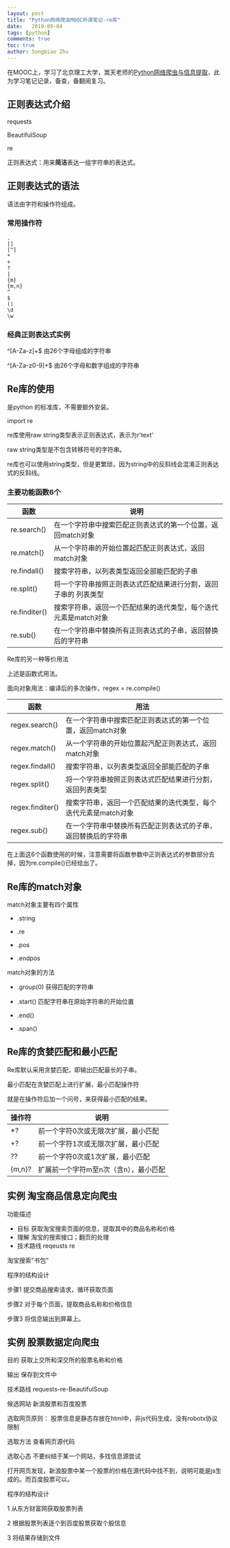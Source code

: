 ```yaml
---
layout: post
title: "Python网络爬虫MOOC听课笔记-re库"
date:   2019-09-04
tags: [python]
comments: true
toc: true
author: Songbiao Zhu
---
```


在MOOC上，学习了北京理工大学，嵩天老师的[Python网络爬虫与信息提取](https://www.icourse163.org/course/bit-1001870001)，此为学习笔记记录，备查，备翻阅复习。

<!-- more -->

## 正则表达式介绍

requests

BeautifulSoup

re

正则表达式：用来**简洁**表达一组字符串的表达式。

## 正则表达式的语法

语法由字符和操作符组成。

### 常用操作符

```
.
[]
[^]
*
+
?
|
{m}
{m,n}
^
$
()
\d
\w

```

### 经典正则表达式实例

^[A-Za-z]+$	由26个字母组成的字符串

^[A-Za-z0-9]+$	由26个字母和数字组成的字符串

## Re库的使用

是python 的标准库，不需要额外安装。

import re

re库使用raw string类型表示正则表达式，表示为r'text'

raw string类型是不包含转移符号的字符串。

re库也可以使用string类型，但是更繁琐，因为string中的反斜线会混淆正则表达式的反斜线。

### 主要功能函数6个

| 函数          | 说明                                                         |
| ------------- | ------------------------------------------------------------ |
| re.search()   | 在一个字符串中搜索匹配正则表达式的第一个位置，返回match对象  |
| re.match()    | 从一个字符串的开始位置起匹配正则表达式，返回match对象        |
| re.findall()  | 搜索字符串，以列表类型返回全部能匹配的子串                   |
| re.split()    | 将一个字符串按照正则表达式匹配结果进行分割，返回子串的 列表类型 |
| re.finditer() | 搜索字符串，返回一个匹配结果的迭代类型，每个迭代元素是match对象 |
| re.sub()      | 在一个字符串中替换所有正则表达式的子串，返回替换后的字符串   |

Re库的另一种等价用法

上述是函数式用法。

面向对象用法：编译后的多次操作，regex = re.compile()

| 函数             | 用法                                                         |
| ---------------- | ------------------------------------------------------------ |
| regex.search()   | 在一个字符串中搜索匹配正则表达式的第一个位置，返回match对象  |
| regex.match()    | 从一个字符串的开始位置起汽配正则表达式，返回match对象        |
| regex.findall()  | 搜索字符串，以列表类型返回全部能匹配的子串                   |
| regex.split()    | 将一个字符串按照正则表达式匹配结果进行分割，返回列表类型     |
| regex.finditer() | 搜索字符串，返回一个匹配结果的迭代类型，每个迭代元素是match对象 |
| regex.sub()      | 在一个字符串中替换所有匹配正则表达式的子串，返回替换后的字符串 |

在上面这6个函数使用的时候，注意需要将函数参数中正则表达式的参数部分去掉，因为re.compile()已经给出了。

## Re库的match对象

match对象主要有四个属性

* .string

* .re

* .pos

* .endpos

match对象的方法

* .group(0)	获得匹配的字符串

* .start()	匹配字符串在原始字符串的开始位置

* .end()

* .span()

## Re库的贪婪匹配和最小匹配

Re库默认采用贪婪匹配，即输出匹配最长的子串。

最小匹配在贪婪匹配上进行扩展，最小匹配操作符

就是在操作符后加一个问号，来获得最小匹配的结果。

| 操作符 | 说明                                  |
| ------ | ------------------------------------- |
| *?     | 前一个字符0次或无限次扩展，最小匹配   |
| +?     | 前一个字符1次或无限次扩展，最小匹配   |
| ??     | 前一个字符0次或1次扩展，最小匹配      |
| {m,n}? | 扩展前一个字符m至n次（含n），最小匹配 |

## 实例 淘宝商品信息定向爬虫

功能描述

* 目标 获取淘宝搜索页面的信息，提取其中的商品名称和价格
* 理解 淘宝的搜索接口；翻页的处理
* 技术路线 reqeusts re

淘宝搜索"书包"

程序的结构设计

步骤1 提交商品搜索请求，循环获取页面

步骤2 对于每个页面，提取商品名称和价格信息

步骤3 将信息输出到屏幕上。

## 实例 股票数据定向爬虫

 目的 获取上交所和深交所的股票名称和价格

输出 保存到文件中

技术路线 requests-re-BeautifulSoup

候选网站 新浪股票和百度股票

选取网页原则： 股票信息是静态存放在html中，非js代码生成，没有robotx协议限制

选取方法 查看网页源代码

选取心态 不要纠结于某一个网站，多找信息源尝试

打开网页发现，新浪股票中某一个股票的价格在源代码中找不到，说明可能是js生成的。而百度股票可以。

程序的结构设计

1 从东方财富网获取股票列表

2 根据股票列表逐个到百度股票获取个股信息

3 将结果存储到文件